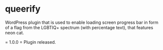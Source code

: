 # queerify
WordPress plugin that is used to enable loading screen progress bar in form of a flag from the LGBTIQ+ spectrum (with percentage text), that features neon cat.

= 1.0.0 =
Plugin released.
